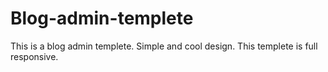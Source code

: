 # Blog-admin-templete
 This is a blog admin templete. Simple and cool design. This templete is full responsive.
 
